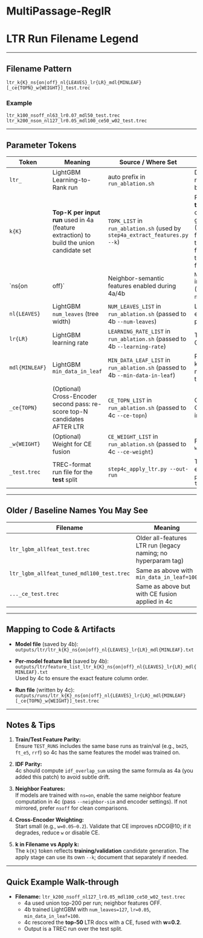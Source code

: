 # MultiPassage-RegIR


# LTR Run Filename Legend

---

## Filename Pattern

```
ltr_k{K}_ns{on|off}_nl{LEAVES}_lr{LR}_mdl{MINLEAF}[_ce{TOPN}_w{WEIGHT}]_test.trec
```

### Example
```
ltr_k100_nsoff_nl63_lr0.07_mdl50_test.trec
ltr_k200_nson_nl127_lr0.05_mdl100_ce50_w02_test.trec
```

---

## Parameter Tokens

| Token | Meaning | Source / Where Set | Notes |
|---|---|---|---|
| `ltr_` | LightGBM Learning-to-Rank run | auto prefix in `run_ablation.sh` | Distinguishes LTR runs from other baselines |
| `k{K}` | **Top-K per input run** used in 4a (feature extraction) to build the union candidate set | `TOPK_LIST` in `run_ablation.sh` (used by `step4a_extract_features.py --k`) | Reflects **training/validation** candidate generation. Apply (4c) may use a fixed k (e.g., 200); the `k` in the filename still refers to the train/val features |
| `ns{on|off}` | Neighbor-semantic features enabled during 4a/4b | `NEIGHBOR_SIM_LIST` in `run_ablation.sh` (passed to 4a `--neighbor-sim`) | `nson` = neighbor features **ON** at train time; `nsoff` = **OFF**. If you do not mirror neighbor features in 4c, `nson`-trained models can underperform at apply time |
| `nl{LEAVES}` | LightGBM `num_leaves` (tree width) | `NUM_LEAVES_LIST` in `run_ablation.sh` (passed to 4b `--num-leaves`) | Larger = more expressive leaves per tree |
| `lr{LR}` | LightGBM learning rate | `LEARNING_RATE_LIST` in `run_ablation.sh` (passed to 4b `--learning-rate`) | Typical values: 0.05–0.10 |
| `mdl{MINLEAF}` | LightGBM `min_data_in_leaf` | `MIN_DATA_LEAF_LIST` in `run_ablation.sh` (passed to 4b `--min-data-in-leaf`) | Regularization knob; higher = more conservative trees |
| `_ce{TOPN}` | (Optional) Cross-Encoder second pass: re-score top-N candidates AFTER LTR | `CE_TOPN_LIST` in `run_ablation.sh` (passed to 4c `--ce-topn`) | Only present if a CE model is used in 4c |
| `_w{WEIGHT}` | (Optional) Weight for CE fusion | `CE_WEIGHT_LIST` in `run_ablation.sh` (passed to 4c `--ce-weight`) | Final score = `(1 - w) * LTR + w * CE` |
| `_test.trec` | TREC-format run file for the **test** split | `step4c_apply_ltr.py --out-run` | This is the file you evaluate with `pytrec_eval` / `trec_eval` |

---

## Older / Baseline Names You May See

| Filename | Meaning |
|---|---|
| `ltr_lgbm_allfeat_test.trec` | Older all-features LTR run (legacy naming; no hyperparam tag) |
| `ltr_lgbm_allfeat_tuned_mdl100_test.trec` | Same as above with `min_data_in_leaf=100` |
| `..._ce_test.trec` | Same as above but with CE fusion applied in 4c |

---

## Mapping to Code & Artifacts

- **Model file** (saved by 4b):  
  `outputs/ltr/ltr_k{K}_ns{on|off}_nl{LEAVES}_lr{LR}_mdl{MINLEAF}.txt`

- **Per-model feature list** (saved by 4b):  
  `outputs/ltr/feature_list_ltr_k{K}_ns{on|off}_nl{LEAVES}_lr{LR}_mdl{MINLEAF}.txt`  
  Used by 4c to ensure the exact feature column order.

- **Run file** (written by 4c):  
  `outputs/runs/ltr_k{K}_ns{on|off}_nl{LEAVES}_lr{LR}_mdl{MINLEAF}[_ce{TOPN}_w{WEIGHT}]_test.trec`

---

## Notes & Tips

1. **Train/Test Feature Parity:**  
   Ensure `TEST_RUNS` includes the same base runs as train/val (e.g., `bm25`, `ft_e5`, `rrf`) so 4c has the same features the model was trained on.

2. **IDF Parity:**  
   4c should compute `idf_overlap_sum` using the same formula as 4a (you added this patch) to avoid subtle drift.

3. **Neighbor Features:**  
   If models are trained with `ns=on`, enable the same neighbor feature computation in 4c (pass `--neighbor-sim` and encoder settings). If not mirrored, prefer `nsoff` for clean comparisons.

4. **Cross-Encoder Weighting:**  
   Start small (e.g., `w=0.05–0.2`). Validate that CE improves nDCG@10; if it degrades, reduce `w` or disable CE.

5. **k in Filename vs Apply k:**  
   The `k{K}` token reflects **training/validation** candidate generation. The apply stage can use its own `--k`; document that separately if needed.

---

## Quick Example Walk-through

- **Filename:** `ltr_k200_nsoff_nl127_lr0.05_mdl100_ce50_w02_test.trec`  
  - 4a used union top-200 per run; neighbor features OFF.
  - 4b trained LightGBM with `num_leaves=127`, `lr=0.05`, `min_data_in_leaf=100`.
  - 4c rescored the **top-50** LTR docs with a CE, fused with **w=0.2**.
  - Output is a TREC run over the test split.

